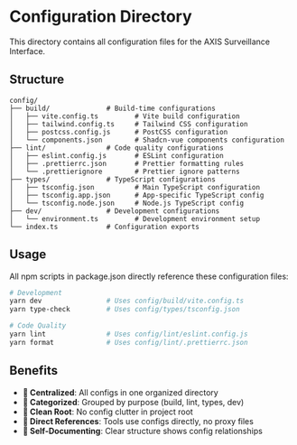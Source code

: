 # Configuration Directory

This directory contains all configuration files for the AXIS Surveillance Interface.

## Structure

```
config/
├── build/              # Build-time configurations
│   ├── vite.config.ts         # Vite build configuration
│   ├── tailwind.config.ts     # Tailwind CSS configuration
│   ├── postcss.config.js      # PostCSS configuration
│   └── components.json        # Shadcn-vue components configuration
├── lint/               # Code quality configurations
│   ├── eslint.config.js       # ESLint configuration
│   ├── .prettierrc.json       # Prettier formatting rules
│   └── .prettierignore        # Prettier ignore patterns
├── types/              # TypeScript configurations
│   ├── tsconfig.json          # Main TypeScript configuration
│   ├── tsconfig.app.json      # App-specific TypeScript config
│   └── tsconfig.node.json     # Node.js TypeScript config
├── dev/                # Development configurations
│   └── environment.ts         # Development environment setup
└── index.ts            # Configuration exports
```

## Usage

All npm scripts in package.json directly reference these configuration files:

```bash
# Development
yarn dev                # Uses config/build/vite.config.ts
yarn type-check         # Uses config/types/tsconfig.json

# Code Quality
yarn lint               # Uses config/lint/eslint.config.js
yarn format             # Uses config/lint/.prettierrc.json
```

## Benefits

- **🎯 Centralized**: All configs in one organized directory
- **📂 Categorized**: Grouped by purpose (build, lint, types, dev)
- **🧹 Clean Root**: No config clutter in project root
- **🔧 Direct References**: Tools use configs directly, no proxy files
- **📖 Self-Documenting**: Clear structure shows config relationships
